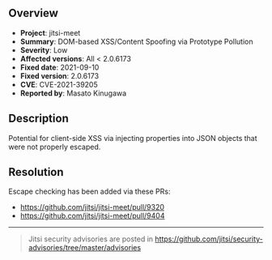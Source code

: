 ## Overview
* **Project**: jitsi-meet
* **Summary**: DOM-based XSS/Content Spoofing via Prototype Pollution
* **Severity**: Low
* **Affected versions**: All < 2.0.6173
* **Fixed date**: 2021-09-10
* **Fixed version**: 2.0.6173
* **CVE**: CVE-2021-39205
* **Reported by**: Masato Kinugawa

## Description
Potential for client-side XSS via injecting properties into JSON objects that were not properly escaped. 

## Resolution
Escape checking has been added via these PRs:
* https://github.com/jitsi/jitsi-meet/pull/9320
* https://github.com/jitsi/jitsi-meet/pull/9404 

----

> Jitsi security advisories are posted in https://github.com/jitsi/security-advisories/tree/master/advisories
